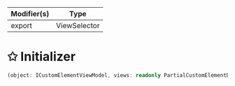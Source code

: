 | Modifier(s)                            | Type                     |
|----------------------------------------|--------------------------|
| export | ViewSelector |

# &#10025; Initializer

```ts
(object: ICustomElementViewModel, views: readonly PartialCustomElementDefinition[]) => string
```